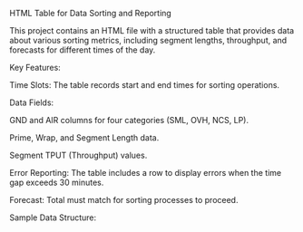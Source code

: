 HTML Table for Data Sorting and Reporting

This project contains an HTML file with a structured table that provides data about various sorting metrics, including segment lengths, throughput, and forecasts for different times of the day.

Key Features:

Time Slots: The table records start and end times for sorting operations.

Data Fields:

GND and AIR columns for four categories (SML, OVH, NCS, LP).

Prime, Wrap, and Segment Length data.

Segment TPUT (Throughput) values.

Error Reporting: The table includes a row to display errors when the time gap exceeds 30 minutes.

Forecast: Total must match for sorting processes to proceed.

Sample Data Structure:
